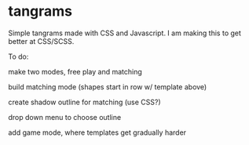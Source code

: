 # tangrams
Simple tangrams made with CSS and Javascript. I am making this to get better at CSS/SCSS. 


To do:
  <p>make two modes, free play and matching </p>
  <p>build matching mode (shapes start in row w/ template above)</p>
  <p>create shadow outline for matching (use CSS?) </p>
  <p>drop down menu to choose outline </p>
  <p>add game mode, where templates get gradually harder</p>
  

